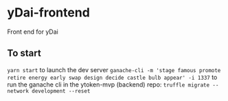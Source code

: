 # yDai-frontend
Front end for yDai 


## To start
`yarn start` to launch the dev server
`ganache-cli -m 'stage famous promote retire energy early swap design decide castle bulb appear' -i 1337` to run the ganache cli
in the ytoken-mvp (backend) repo: `truffle migrate --network development --reset`